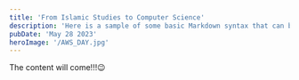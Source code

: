 ```yaml
---
title: 'From Islamic Studies to Computer Science'
description: 'Here is a sample of some basic Markdown syntax that can be used when writing Markdown content in Astro.'
pubDate: 'May 28 2023'
heroImage: '/AWS_DAY.jpg'
---
```


<!-- ### Study myself -->

<!-- Sebagaimana yang anda lihat, ini adalah hantaran(post) pertama saya dalam website ini 😃. Cerita hari ini, bagaimana saya masuk ke dalam dunia komputer sains?

I sum up my journey into tech as a pure luck with some 'usaha'. Saya bukan CS/IT graduate. Bermula dari Asasi Pengajian Islam, bersambung dengan Ijazah Sarjana Usuluddin(Al-Quran dan Al-Hadith). Ye saya tahu, memang tak nampak macam pelajar Islamic Studies sekarang.

During my last semester, saya terdetik nak sambung minat saya dulu. Minat saya dengan komputer ni sejak tingkatan 2. Pernah baca buku C++ dalam bahasa melayu, dan discover webpress and hosting. -->

The content will come!!!😉
